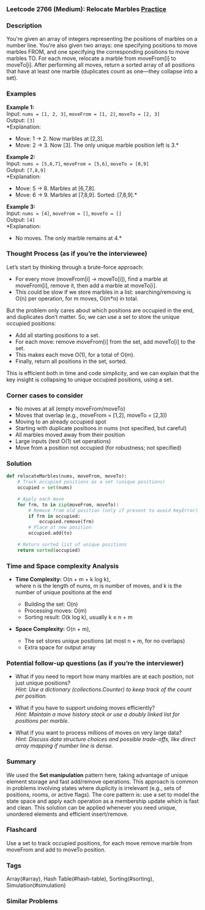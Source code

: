 ### Leetcode 2766 (Medium): Relocate Marbles [Practice](https://leetcode.com/problems/relocate-marbles)

### Description  
You're given an array of integers representing the positions of marbles on a number line. You’re also given two arrays: one specifying positions to move marbles FROM, and one specifying the corresponding positions to move marbles TO. For each move, relocate a marble from moveFrom[i] to moveTo[i]. After performing all moves, return a sorted array of all positions that have at least one marble (duplicates count as one—they collapse into a set).  

### Examples  

**Example 1:**  
Input: `nums = [1, 2, 3]`, `moveFrom = [1, 2]`, `moveTo = [2, 3]`  
Output: `[3]`  
*Explanation:  
- Move: 1 → 2. Now marbles at [2,3].  
- Move: 2 → 3. Now [3]. The only unique marble position left is 3.*

**Example 2:**  
Input: `nums = [5,6,7]`, `moveFrom = [5,6]`, `moveTo = [8,9]`  
Output: `[7,8,9]`  
*Explanation:  
- Move: 5 → 8. Marbles at [6,7,8].  
- Move: 6 → 9. Marbles at [7,8,9]. Sorted: [7,8,9].*

**Example 3:**  
Input: `nums = [4]`, `moveFrom = []`, `moveTo = []`  
Output: `[4]`  
*Explanation:  
- No moves. The only marble remains at 4.*


### Thought Process (as if you’re the interviewee)  
Let’s start by thinking through a brute-force approach:
- For every move (moveFrom[i] → moveTo[i]), find a marble at moveFrom[i], remove it, then add a marble at moveTo[i].
- This could be slow if we store marbles in a list: searching/removing is O(n) per operation, for m moves, O(m\*n) in total.

But the problem only cares about which positions are occupied in the end, and duplicates don’t matter. So, we can use a set to store the unique occupied positions:
- Add all starting positions to a set.
- For each move: remove moveFrom[i] from the set, add moveTo[i] to the set.
- This makes each move O(1), for a total of O(m).
- Finally, return all positions in the set, sorted.

This is efficient both in time and code simplicity, and we can explain that the key insight is collapsing to unique occupied positions, using a set.

### Corner cases to consider  
- No moves at all (empty moveFrom/moveTo)
- Moves that overlap (e.g., moveFrom = [1,2], moveTo = [2,3])
- Moving to an already occupied spot
- Starting with duplicate positions in nums (not specified, but careful)
- All marbles moved away from their position
- Large inputs (test O(1) set operations)
- Move from a position not occupied (for robustness; not specified)

### Solution

```python
def relocateMarbles(nums, moveFrom, moveTo):
    # Track occupied positions as a set (unique positions)
    occupied = set(nums)
    
    # Apply each move
    for frm, to in zip(moveFrom, moveTo):
        # Remove from old position (only if present to avoid KeyError)
        if frm in occupied:
            occupied.remove(frm)
        # Place at new position
        occupied.add(to)
    
    # Return sorted list of unique positions
    return sorted(occupied)
```

### Time and Space complexity Analysis  

- **Time Complexity:** O(n + m + k log k),  
  where n is the length of nums, m is number of moves, and k is the number of unique positions at the end  
  - Building the set: O(n)  
  - Processing moves: O(m)  
  - Sorting result: O(k log k), usually k ≤ n + m

- **Space Complexity:** O(n + m),  
  - The set stores unique positions (at most n + m, for no overlaps)
  - Extra space for output array

### Potential follow-up questions (as if you’re the interviewer)  

- What if you need to report how many marbles are at each position, not just unique positions?  
  *Hint: Use a dictionary (collections.Counter) to keep track of the count per position.*

- What if you have to support undoing moves efficiently?  
  *Hint: Maintain a move history stack or use a doubly linked list for positions per marble.*

- What if you want to process millions of moves on very large data?  
  *Hint: Discuss data structure choices and possible trade-offs, like direct array mapping if number line is dense.*


### Summary  
We used the **Set manipulation** pattern here, taking advantage of unique element storage and fast add/remove operations. This approach is common in problems involving states where duplicity is irrelevant (e.g., sets of positions, rooms, or active flags). The core pattern is: use a set to model the state space and apply each operation as a membership update which is fast and clean. This solution can be applied whenever you need unique, unordered elements and efficient insert/remove.


### Flashcard
Use a set to track occupied positions, for each move remove marble from moveFrom and add to moveTo position.

### Tags
Array(#array), Hash Table(#hash-table), Sorting(#sorting), Simulation(#simulation)

### Similar Problems
